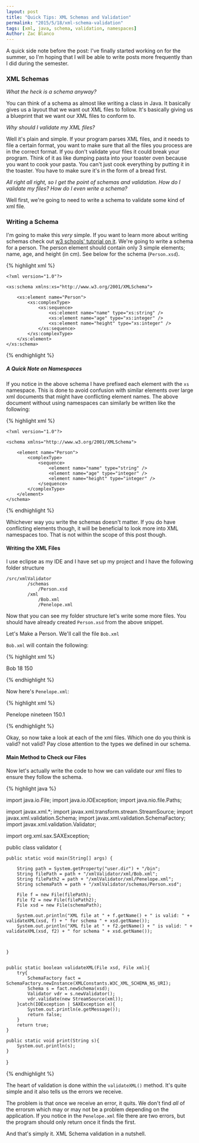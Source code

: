```yaml
---
layout: post
title: "Quick Tips: XML Schemas and Validation"
permalink: "2015/5/18/xml-schema-validation"
tags: [xml, java, schema, validation, namespaces]
Author: Zac Blanco
---
```



A quick side note before the post: I've finally started working on for the summer, so I'm hoping that I will be able to write posts more frequently than I did during the semester.

### XML Schemas

_What the heck is a schema anyway?_

You can think of a schema as almost like writing a class in Java. It basically gives us a layout that we want out XML files to follow. It's basically giving us a blueprint that we want our XML files to conform to.

_Why should I validate my XML files?_

Well it's plain and simple. If your program parses XML files, and it needs to file a certain format, you want to make sure that all the files you process are in the correct format. If you don't validate your files it could break your program. Think of it as like dumping pasta into your toaster oven because you want to cook your pasta. You can't just cook everything by putting it in the toaster. You have to make sure it's in the form of a bread first.


_All right all right, so I get the point of schemas and validation. How do I validate my files? How do I even write a schema?_

Well first, we're going to need to write a schema to validate some kind of xml file.

### Writing a Schema

I'm going to make this _very_ simple. If you want to learn more about writing schemas check out [w3 schools' tutorial on it](http://www.w3schools.com/schema). We're going to write a schema for a person. The person element should contain only 3 simple elements; name, age, and height (in cm). See below for the schema (`Person.xsd`).

{% highlight xml %}

	<?xml version="1.0"?>

	<xs:schema xmlns:xs="http://www.w3.org/2001/XMLSchema">

		<xs:element name="Person">
			<xs:complexType>
				<xs:sequence>
					<xs:element name="name" type="xs:string" />
					<xs:element name="age" type="xs:integer" />
					<xs:element name="height" type="xs:integer" />
				</xs:sequence>
			</xs:complexType>
		</xs:element>
	</xs:schema>

{% endhighlight %}

##### _A Quick Note on Namespaces_

If you notice in the above schema I have prefixed each element with the `xs` namespace. This is done to avoid confusion with similar elements over large xml documents that might have conflicting element names. The above document without using namespaces can similarly be written like the following: 

{% highlight xml %}

	<?xml version="1.0"?>

	<schema xmlns="http://www.w3.org/2001/XMLSchema">

		<element name="Person">
			<complexType>
				<sequence>
					<element name="name" type="string" />
					<element name="age" type="integer" />
					<element name="height" type="integer" />
				</sequence>
			</complexType>
		</element>
	</schema>

{% endhighlight %}

Whichever way you write the schemas doesn't matter. If you do have conflicting elements though, it will be beneficial to look more into XML namespaces too. That is not within the scope of this post though.

#### Writing the XML Files

I use eclipse as my IDE and I have set up my project and I have the following folder structure

	/src/xmlValidator
			/schemas
				/Person.xsd
			/xml
				/Bob.xml
				/Penelope.xml


Now that you can see my folder structure let's write some more files. You should have already created `Person.xsd` from the above snippet.

Let's Make a Person. We'll call the file `Bob.xml`

`Bob.xml` will contain the following:

{% highlight xml %}

<?xml version="1.0"?>

<Person>
	<name>Bob</name>
	<age>18</age>
	<height>150</height>
</Person>

{% endhighlight %}

Now here's `Penelope.xml`:

{% highlight xml %}

<?xml version="1.0"?>

<Person>
	<name>Penelope</name>
	<age>nineteen</age>
	<height>150.1</height>
</Person>


{% endhighlight %}


Okay, so now take a look at each of the xml files. Which one do you think is valid? not valid? Pay close attention to the types we defined in our schema.

#### Main Method to Check our Files

Now let's actually write the code to how we can validate our xml files to ensure they follow the schema. 


{% highlight java %}

import java.io.File;
import java.io.IOException;
import java.nio.file.Paths;

import javax.xml.*;
import javax.xml.transform.stream.StreamSource;
import javax.xml.validation.Schema;
import javax.xml.validation.SchemaFactory;
import javax.xml.validation.Validator;

import org.xml.sax.SAXException;

public class validator {

	public static void main(String[] args) {

		String path = System.getProperty("user.dir") + "/bin";
		String filePath = path + "/xmlValidator/xml/Bob.xml";
		String filePath2 = path + "/xmlValidator/xml/Penelope.xml";
		String schemaPath = path + "/xmlValidator/schemas/Person.xsd";

		File f = new File(filePath);
		File f2 = new File(filePath2);
		File xsd = new File(schemaPath);

		System.out.println("XML file at " + f.getName() + " is valid: " + validateXML(xsd, f) + " for schema " + xsd.getName());
		System.out.println("XML file at " + f2.getName() + " is valid: " + validateXML(xsd, f2) + " for schema " + xsd.getName());



	}


	public static boolean validateXML(File xsd, File xml){
		try{
			SchemaFactory fact = SchemaFactory.newInstance(XMLConstants.W3C_XML_SCHEMA_NS_URI);
			Schema s = fact.newSchema(xsd);
			Validator vdr = s.newValidator();
			vdr.validate(new StreamSource(xml));
		}catch(IOException | SAXException e){
			System.out.println(e.getMessage());
			return false;
		}
		return true;
	}

	public static void print(String s){
		System.out.println(s);
	}

}

{% endhighlight %}

The heart of validation is done within the `validateXML()` method. It's quite simple and it also tells us the errors we receive.


The problem is that once we receive an error, it quits. We don't find _all_ of the errorsm which may or may not be a problem depending on the application. If you notice in the `Penelope.xml` file there are two errors, but the program should only return once it finds the first.


And that's simply it. XML Schema validation in a nutshell.










